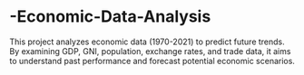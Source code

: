 # -Economic-Data-Analysis
This project analyzes economic data (1970-2021) to predict future trends. By examining GDP, GNI, population, exchange rates, and trade data, it aims to understand past performance and forecast potential economic scenarios.
